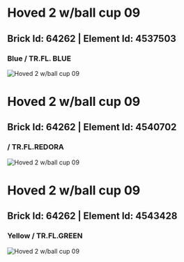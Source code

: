 # Hoved 2 w/ball cup 09
## Brick Id: 64262 | Element Id: 4537503
### Blue / TR.FL. BLUE
![Hoved 2 w/ball cup 09](https://lc-www-live-s.legocdn.com/media/bricks/5/2/4537503.jpg)

# Hoved 2 w/ball cup 09
## Brick Id: 64262 | Element Id: 4540702
###  / TR.FL.REDORA
![Hoved 2 w/ball cup 09](https://lc-www-live-s.legocdn.com/media/bricks/5/2/4540702.jpg)

# Hoved 2 w/ball cup 09
## Brick Id: 64262 | Element Id: 4543428
### Yellow / TR.FL.GREEN
![Hoved 2 w/ball cup 09](https://lc-www-live-s.legocdn.com/media/bricks/5/2/4543428.jpg)

